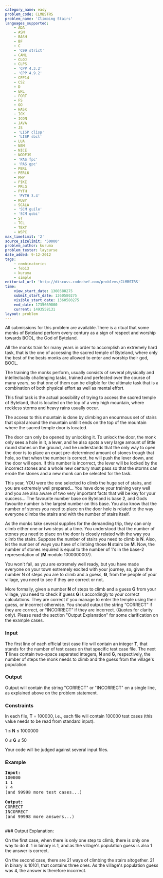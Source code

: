 ```yaml
---
category_name: easy
problem_code: CLMBSTRS
problem_name: 'Climbing Stairs'
languages_supported:
    - ADA
    - ASM
    - BASH
    - BF
    - C
    - 'C99 strict'
    - CAML
    - CLOJ
    - CLPS
    - 'CPP 4.3.2'
    - 'CPP 4.9.2'
    - CPP14
    - CS2
    - D
    - ERL
    - FORT
    - FS
    - GO
    - HASK
    - ICK
    - ICON
    - JAVA
    - JS
    - 'LISP clisp'
    - 'LISP sbcl'
    - LUA
    - NEM
    - NICE
    - NODEJS
    - 'PAS fpc'
    - 'PAS gpc'
    - PERL
    - PERL6
    - PHP
    - PIKE
    - PRLG
    - PYTH
    - 'PYTH 3.4'
    - RUBY
    - SCALA
    - 'SCM guile'
    - 'SCM qobi'
    - ST
    - TCL
    - TEXT
    - WSPC
max_timelimit: '2'
source_sizelimit: '50000'
problem_author: kuruma
problem_tester: laycurse
date_added: 9-12-2012
tags:
    - combinatorics
    - feb13
    - kuruma
    - simple
editorial_url: 'http://discuss.codechef.com/problems/CLMBSTRS'
time:
    view_start_date: 1360580275
    submit_start_date: 1360580275
    visible_start_date: 1360580275
    end_date: 1735669800
    current: 1493558131
layout: problem
---
```

All submissions for this problem are available.There is a ritual that some monks of Byteland perform every century as a sign of respect and worship towards BOOL, the God of Byteland.

All the monks train for many years in order to accomplish an extremely hard task, that is the one of accessing the sacred temple of Byteland, where only the best of the bests monks are allowed to enter and worship their god, BOOL.

The training the monks perform, usually consists of several physically and intellectually challenging tasks, trained and perfected over the course of many years, so that one of them can be eligible for the ultimate task that is a combination of both physical effort as well as mental effort.

This final task is the actual possibility of trying to access the sacred temple of Byteland, that is located on the top of a very high mountain, where reckless storms and heavy rains usually occur.

The access to this mountain is done by climbing an enourmous set of stairs that spiral around the mountain until it ends on the top of the mountain where the sacred temple door is located.

The door can only be opened by unlocking it. To unlock the door, the monk only sees a hole in it, a lever, and he also spots a very large amount of little round stones on the ground, and he understands that the only way to open the door is to place an exact pre-determined amount of stones trough that hole, so that when the number is correct, he will push the lever down, and the door will open. If this number is incorrect, the lever will be locked by the incorrect stones and a whole new century must pass so that the storms can erode the stones and a new monk can be selected for the task.

This year, YOU were the one selected to climb the huge set of stairs, and you are extremely well prepared... You have done your training very well and you are also aware of two very important facts that will be key for your success... The favourite number base on Byteland is base 2, and Gods favourite number is the largest number on this base. You also know that the number of stones you need to place on the door hole is related to the way everyone climbs the stairs and with the number of stairs itself.

As the monks take several supplies for the demanding trip, they can only climb either one or two steps at a time. You understood that the number of stones you need to place on the door is closely related with the way you climb the stairs. Suppose the number of stairs you need to climb is **N**. Also, let the number of ways you have of climbing those **N** stairs be **M**. Now, the number of stones required is equal to the number of 1's in the base-2 representation of (**M** modulo 1000000007).

You won't fail, as you are extremely well ready, but you have made everyone on your town extremely excited with your journey, so, given the number N of steps you are to climb and a guess, **G**, from the people of your village, you need to see if they are correct or not.

More formally, given a number **N** of steps to climb and a guess **G** from your village, you need to check if guess **G** is accordingly to your correct calculations. They are correct if you manage to enter the temple using their guess, or incorrect otherwise. You should output the string “CORRECT” if they are correct, or “INCORRECT” if they are incorrect. (Quotes for clarity only). Please read the section "Output Explanation" for some clarification on the example cases.

### Input

The first line of each official test case file will contain an integer **T**, that stands for the number of test cases on that specific test case file.
The next **T** lines contain two-space separated integers, **N** and **G**, respectively, the number of steps the monk needs to climb and the guess from the village's population.

### Output

Output will contain the string "CORRECT" or "INCORRECT" on a single line, as explained above on the problem statement.

### Constraints

In each file, **T** = 100000, i.e., each file will contain 100000 test cases (this value needs to be read from standard input).

1 ≤ **N** ≤ 1000000

0 ≤ **G** ≤ 50

Your code will be judged against several input files.

### Example

<pre>
<b>Input:</b>
100000
1 1
7 4
(and 99998 more test cases...)

<b>Output:</b>
CORRECT
INCORRECT
(and 99998 more answers...)

</pre>### Output Explanation:
On the first case, when there is only one step to climb, there is only one way to do it. 1 in binary is 1, and as the village's population guess is also 1 the answer is correct.

 On the second case, there are 21 ways of climbing the stairs altogether. 21 in binary is 10101, that contains three ones. As the village's population guess was 4, the answer is therefore incorrect.
